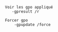          Voir les gpo appliqué
            -gpresult /r

         Forcer gpo
             -gpupdate /force
